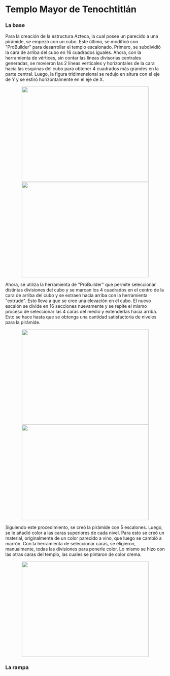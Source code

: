 # Templo Mayor de Tenochtitlán

### La base 
Para la creación de la estructura Azteca, la cual posee un parecido a una pirámide, se empezó con un cubo. Este último, se modificó con "ProBuilder" para desarrollar el templo escalonado. Primero, se subdividió la cara de arriba del cubo en 16 cuadrados iguales. Ahora, con la herramienta de vértices, sin contar las líneas divisorias centrales generadas, se movieron las 2 líneas verticales y horizontales de la cara hacia las esquinas del cubo para obtener 4 cuadrados más grandes en la parte central. Luego, la figura tridimensional se redujo en altura con el eje de Y y se estiró horizontalmente en el eje de X.  

<p align="center">
   <img src="https://github.com/user-attachments/assets/72d5cd0a-062e-4843-930c-c2e48d2e4671" height="300" width="400" />
   <img src="https://github.com/user-attachments/assets/2203353f-6d92-4933-8de3-f44faee72260" height="300" width="400" />
</p>

Ahora, se utiliza la herramienta de "ProBuilder" que permite seleccionar distintas divisiones del cubo y se marcan los 4 cuadrados en el centro de la cara de arriba del cubo y se extraen hacia arriba con la herramienta "extrude". Esto lleva a que se cree una elevación en el cubo. El nuevo escalón se divide en 16 secciones nuevamente y se repite el mismo proceso de seleccionar las 4 caras del medio y extenderlas hacia arriba. Esto se hace hasta que se obtenga una cantidad satisfactoria de niveles para la pirámide.

<p align="center">
  <img src="https://github.com/user-attachments/assets/43161bdc-51ab-4e17-bb31-970d9761aad8" height="300" width="400" />
  <img src="https://github.com/user-attachments/assets/db093bff-20dd-4549-82ac-ff7f1d575db6" height="300" width="400" />
</p>

Siguiendo este procedimiento, se creó la pirámide con 5 escalones. Luego, se le añadió color a las caras superiores de cada nivel. Para esto se creó un material, originalmente de un color parecido a vino, que luego se cambió a marrón. Con la herramienta de seleccionar caras, se eligieron, manualmente, todas las divisiones para ponerle color. Lo mismo se hizo con las otras caras del templo, las cuales se pintaron de color crema.
<p align="center">
  <img src="https://github.com/user-attachments/assets/b4bb8e50-38fd-4ee6-a368-c885d3b02bf2" height="300" width="400" />
</p>

### La rampa

